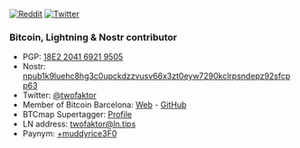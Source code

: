 [![Reddit](https://img.shields.io/badge/Reddit-%23FF4500.svg?logo=Reddit&logoColor=white)](https://reddit.com/user/twofaktor) [![Twitter](https://img.shields.io/badge/Twitter-%231DA1F2.svg?logo=Twitter&logoColor=white)](https://twitter.com/twofaktor) 
### Bitcoin, Lightning & Nostr contributor

* PGP: [18E2 2041 6921 9505](https://github.com/twofaktor.gpg)
* Nostr: [npub1k9luehc8hg3c0upckdzzvusv66x3zt0eyw7290kclrpsndepz92sfcpp63](https://snort.social/p/npub1k9luehc8hg3c0upckdzzvusv66x3zt0eyw7290kclrpsndepz92sfcpp63)
* Twitter: [@twofaktor](https://twitter.com/twofaktor)
* Member of Bitcoin Barcelona: [Web](https://bitcoinbarcelona.xyz) - [GitHub](https://github.com/BcnBitcoinOnly)
* BTCmap Supertagger: [Profile](https://btcmap.org/tagger/17175269)
* LN address: [twofaktor@ln.tips](https://ln.tips/@twofaktor)
* Paynym: [+muddyrice3F0](https://paynym.is/+muddyrice3F0)
